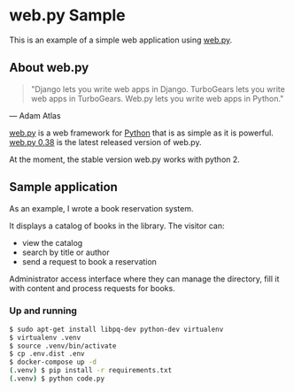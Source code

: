 # web.py Sample

This is an example of a simple web application using [web.py](http://webpy.org/).

## About web.py

> "Django lets you write web apps in Django. TurboGears lets you write web apps in TurboGears. Web.py lets you write web apps in Python."

—  Adam Atlas

[web.py](http://webpy.org/) is a web framework for [Python](https://www.python.org/) that is as simple as it is powerful. 
[web.py 0.38](https://github.com/webpy/webpy/releases/tag/webpy-0.38) is the latest released version of web.py.

At the moment, the stable version web.py works with python 2. 

## Sample application

As an example, I wrote a book reservation system.

It displays a catalog of books in the library. The visitor can:

* view the catalog
* search by title or author
* send a request to book a reservation

Administrator access interface where they can manage the directory, fill it with content and process requests for books.

### Up and running

```sh
$ sudo apt-get install libpq-dev python-dev virtualenv
$ virtualenv .venv
$ source .venv/bin/activate
$ cp .env.dist .env
$ docker-compose up -d
(.venv) $ pip install -r requirements.txt
(.venv) $ python code.py
```